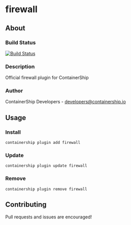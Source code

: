 firewall
==================

## About

### Build Status
[![Build Status](https://drone.containership.io/api/badges/containership/containership.plugin.firewall/status.svg)](https://drone.containership.io/containership/containership.plugin.firewall)

### Description
Official firewall plugin for ContainerShip

### Author
ContainerShip Developers - developers@containership.io

## Usage

### Install
`containership plugin add firewall`

### Update
`containership plugin update firewall`

### Remove
`containership plugin remove firewall`

## Contributing
Pull requests and issues are encouraged!
